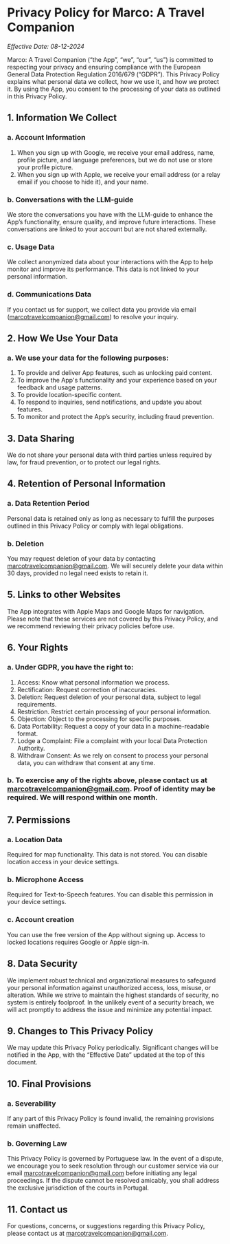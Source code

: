 # Privacy Policy for Marco: A Travel Companion

*Effective Date: 08-12-2024*

Marco: A Travel Companion (“the App”, “we”, “our”, “us”) is committed to respecting your privacy and ensuring compliance with the European General Data Protection Regulation 2016/679 (“GDPR”). This Privacy Policy explains what personal data we collect, how we use it, and how we protect it. By using the App, you consent to the processing of your data as outlined in this Privacy Policy.

## 1. Information We Collect

### a. Account Information
1. When you sign up with Google, we receive your email address, name, profile picture, and language preferences, but we do not use or store your profile picture.
2. When you sign up with Apple, we receive your email address (or a relay email if you choose to hide it), and your name.

### b. Conversations with the LLM-guide
We store the conversations you have with the LLM-guide to enhance the App’s functionality, ensure quality, and improve future interactions. These conversations are linked to your account but are not shared externally.

### c. Usage Data
We collect anonymized data about your interactions with the App to help monitor and improve its performance. This data is not linked to your personal information.

### d. Communications Data
If you contact us for support, we collect data you provide via email ([marcotravelcompanion@gmail.com](mailto:marcotravelcompanion@gmail.com)) to resolve your inquiry.


## 2. How We Use Your Data
### a. We use your data for the following purposes:
1. To provide and deliver App features, such as unlocking paid content.
2. To improve the App's functionality and your experience based on your feedback and usage patterns.
3. To provide location-specific content.
4. To respond to inquiries, send notifications, and update you about features.
5. To monitor and protect the App’s security, including fraud prevention.


## 3. Data Sharing
We do not share your personal data with third parties unless required by law, for fraud prevention, or to protect our legal rights.


## 4. Retention of Personal Information

### a. Data Retention Period
Personal data is retained only as long as necessary to fulfill the purposes outlined in this Privacy Policy or comply with legal obligations.

### b. Deletion
You may request deletion of your data by contacting [marcotravelcompanion@gmail.com](mailto:marcotravelcompanion@gmail.com). We will securely delete your data within 30 days, provided no legal need exists to retain it.


## 5. Links to other Websites
The App integrates with Apple Maps and Google Maps for navigation. Please note that these services are not covered by this Privacy Policy, and we recommend reviewing their privacy policies before use.


## 6. Your Rights
### a. Under GDPR, you have the right to:
1. Access: Know what personal information we process.
2. Rectification: Request correction of inaccuracies.
3. Deletion: Request deletion of your personal data, subject to legal requirements.
4. Restriction. Restrict certain processing of your personal information.
5. Objection: Object to the processing for specific purposes.
6. Data Portability: Request a copy of your data in a machine-readable format.
7. Lodge a Complaint: File a complaint with your local Data Protection Authority. 
8. Withdraw Consent: As we rely on consent to process your personal data, you can withdraw that consent at any time.
### b. To exercise any of the rights above, please contact us at [marcotravelcompanion@gmail.com](mailto:marcotravelcompanion@gmail.com). Proof of identity may be required. We will respond within one month.


## 7. Permissions

### a. Location Data
Required for map functionality. This data is not stored. You can disable location access in your device settings.

### b. Microphone Access
Required for Text-to-Speech features. You can disable this permission in your device settings.

### c. Account creation
You can use the free version of the App without signing up. Access to locked locations requires Google or Apple sign-in.


## 8. Data Security
We implement robust technical and organizational measures to safeguard your personal information against unauthorized access, loss, misuse, or alteration. While we strive to maintain the highest standards of security, no system is entirely foolproof. In the unlikely event of a security breach, we will act promptly to address the issue and minimize any potential impact.


## 9. Changes to This Privacy Policy
We may update this Privacy Policy periodically. Significant changes will be notified in the App, with the “Effective Date” updated at the top of this document.


## 10. Final Provisions

### a. Severability
If any part of this Privacy Policy is found invalid, the remaining provisions remain unaffected. 

### b. Governing Law
This Privacy Policy is governed by Portuguese law. In the event of a dispute, we encourage you to seek resolution through our customer service via our email [marcotravelcompanion@gmail.com](mailto:marcotravelcompanion@gmail.com) before initiating any legal proceedings. If the dispute cannot be resolved amicably, you shall address the exclusive jurisdiction of the courts in Portugal.


## 11. Contact us
For questions, concerns, or suggestions regarding this Privacy Policy, please contact us at [marcotravelcompanion@gmail.com](mailto:marcotravelcompanion@gmail.com).
